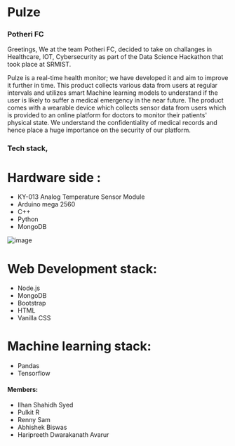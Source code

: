 # Pulze 
### Potheri FC

Greetings, 
We at the team Potheri FC, decided to take on challanges in Healthcare, IOT, Cybersecurity as part of the Data Science Hackathon that took place at SRMIST. 

Pulze is a real-time health monitor; we have developed it and aim to improve it further in time. This product collects various data from users at regular intervals and utilizes smart Machine learning models to understand if the user is likely to suffer a medical emergency in the near future. The product comes with a wearable device which collects sensor data from users which is provided to an online platform for doctors to monitor their patients' physical state. We understand the confidentiality of medical records and hence place a huge importance on the security of our platform.

### Tech stack,
# Hardware side : 

  - KY-013 Analog Temperature Sensor Module
  - Arduino mega 2560 
  - C++ 
  - Python 
  - MongoDB 
  
![image](https://user-images.githubusercontent.com/62804977/188296032-5d5f6597-5ad3-4bb9-a88b-db20454ed084.png)

# Web Development stack:

  - Node.js
  - MongoDB
  - Bootstrap
  - HTML
  - Vanilla CSS

# Machine learning stack:
  - Pandas
  - Tensorflow
  

#### Members: 
* Ilhan Shahidh Syed
* Pulkit R
* Renny Sam
* Abhishek Biswas
* Haripreeth Dwarakanath Avarur
